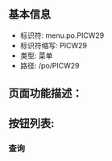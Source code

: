 
## 基本信息

- 标识符: menu.po.PICW29
- 标识符缩写: PICW29
- 类型: 菜单
- 路径: /po/PICW29

## 页面功能描述：





## 按钮列表:


### 查询


